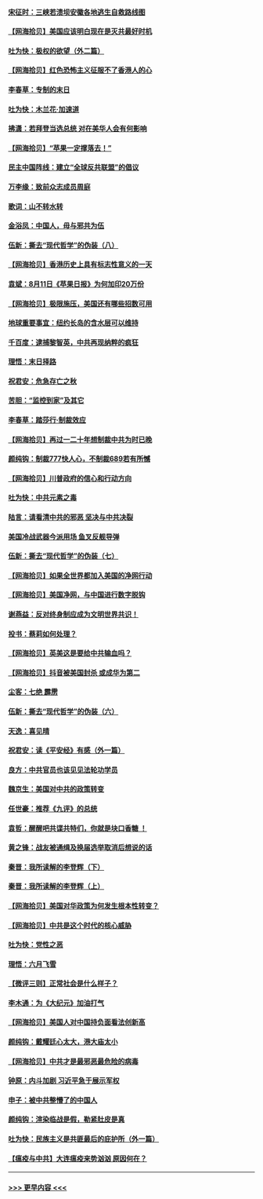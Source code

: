 #### [宋征时：三峡若溃坝安徽各地逃生自救路线图](../pages/nsc993/n12332450.md?t=08160202) 
#### [【网海拾贝】美国应该明白现在是灭共最好时机](../pages/nsc993/n12332313.md?t=08160202) 
#### [吐为快：极权的欲望（外二篇）](../pages/nsc993/n12332089.md?t=08160202) 
#### [【网海拾贝】红色恐怖主义征服不了香港人的心](../pages/nsc993/n12329296.md?t=08160202) 
#### [李春草：专制的末日](../pages/nsc993/n12329079.md?t=08160202) 
#### [吐为快：木兰花‧加速道](../pages/nsc993/n12327366.md?t=08160202) 
#### [拂潇：若拜登当选总统 对在美华人会有何影响](../pages/nsc993/n12295996.md?t=08160202) 
#### [【网海拾贝】“苹果一定撑落去！”](../pages/nsc993/n12326784.md?t=08160202) 
#### [民主中国阵线：建立“全球反共联盟”的倡议](../pages/nsc993/n12324177.md?t=08160202) 
#### [万李缘：致前众志成员周庭](../pages/nsc993/n12324635.md?t=08160202) 
#### [歌词：山不转水转](../pages/nsc993/n12324599.md?t=08160202) 
#### [金浴凤：中国人，毋与邪共为伍](../pages/nsc993/n12324257.md?t=08160202) 
#### [伍新：撕去“现代哲学”的伪装（八）](../pages/nsc993/n12324188.md?t=08160202) 
#### [【网海拾贝】香港历史上具有标志性意义的一天](../pages/nsc993/n12324021.md?t=08160202) 
#### [袁斌：8月11日《苹果日报》为何加印20万份](../pages/nsc993/n12323955.md?t=08160202) 
#### [【网海拾贝】极限施压，美国还有哪些招数可用](../pages/nsc993/n12322512.md?t=08160202) 
#### [地球重要事宜：纽约长岛的含水层可以维持](../pages/nsc993/n12321844.md?t=08160202) 
#### [千百度：逮捕黎智英，中共再现纳粹的疯狂](../pages/nsc993/n12321777.md?t=08160202) 
#### [理悟：末日择路](../pages/nsc993/n12320812.md?t=08160202) 
#### [祝君安：危急存亡之秋](../pages/nsc993/n12320795.md?t=08160202) 
#### [苦胆：“监控到家”及其它](../pages/nsc993/n12320751.md?t=08160202) 
#### [李春草：踏莎行·制裁效应](../pages/nsc993/n12318290.md?t=08160202) 
#### [【网海拾贝】再过一二十年想制裁中共为时已晚](../pages/nsc993/n12318195.md?t=08160202) 
#### [颜纯钩：制裁777快人心，不制裁689若有所憾](../pages/nsc993/n12316912.md?t=08160202) 
#### [【网海拾贝】川普政府的信心和行动方向](../pages/nsc993/n12316673.md?t=08160202) 
#### [吐为快：中共元素之毒](../pages/nsc993/n12316547.md?t=08160202) 
#### [陆言：请看清中共的邪恶 坚决与中共决裂](../pages/nsc993/n12315784.md?t=08160202) 
#### [美国冷战武器今派用场 鱼叉反舰导弹](../pages/nsc993/n12316258.md?t=08160202) 
#### [伍新：撕去“现代哲学”的伪装（七）](../pages/nsc993/n12315846.md?t=08160202) 
#### [【网海拾贝】如果全世界都加入美国的净网行动](../pages/nsc993/n12315588.md?t=08160202) 
#### [【网海拾贝】美国净网，与中国进行数字脱钩](../pages/nsc993/n12312813.md?t=08160202) 
#### [谢燕益：反对终身制应成为文明世界共识！](../pages/nsc993/n12310465.md?t=08160202) 
#### [投书：蔡莉如何处理？](../pages/nsc993/n12310224.md?t=08160202) 
#### [【网海拾贝】英美这是要给中共输血吗？](../pages/nsc993/n12307646.md?t=08160202) 
#### [【网海拾贝】抖音被美国封杀 或成华为第二](../pages/nsc993/n12305277.md?t=08160202) 
#### [尘客：七绝 霹雳](../pages/nsc993/n12304053.md?t=08160202) 
#### [伍新：撕去“现代哲学”的伪装（六）](../pages/nsc993/n12303243.md?t=08160202) 
#### [天逸：喜见晴](../pages/nsc993/n12303226.md?t=08160202) 
#### [祝君安：读《平安经》有感（外一篇）](../pages/nsc993/n12303170.md?t=08160202) 
#### [良方：中共官员也该见见法轮功学员](../pages/nsc993/n12302985.md?t=08160202) 
#### [魏京生：美国对中共的政策转变](../pages/nsc993/n12302929.md?t=08160202) 
#### [任世豪：推荐《九评》的总统](../pages/nsc993/n12302838.md?t=08160202) 
#### [袁哲：醒醒吧共谍共特们，你就是块口香糖 ！](../pages/nsc993/n12302678.md?t=08160202) 
#### [黄之锋：战友被通缉及换届选举取消后想说的话](../pages/nsc993/n12302681.md?t=08160202) 
#### [秦晋：我所读解的李登辉（下）](../pages/nsc993/n12302171.md?t=08160202) 
#### [秦晋：我所读解的李登辉（上）](../pages/nsc993/n12301979.md?t=08160202) 
#### [【网海拾贝】美国对华政策为何发生根本性转变？](../pages/nsc993/n12302091.md?t=08160202) 
#### [【网海拾贝】中共是这个时代的核心威胁](../pages/nsc993/n12300541.md?t=08160202) 
#### [吐为快：党性之恶](../pages/nsc993/n12300263.md?t=08160202) 
#### [理悟：六月飞雪](../pages/nsc993/n12300243.md?t=08160202) 
#### [【微评三则】正常社会是什么样子？](../pages/nsc993/n12300228.md?t=08160202) 
#### [李木通：为《大纪元》加油打气](../pages/nsc993/n12280363.md?t=08160202) 
#### [【网海拾贝】美国人对中国持负面看法创新高](../pages/nsc993/n12298720.md?t=08160202) 
#### [颜纯钩：戴耀廷心太大，港大庙太小](../pages/nsc993/n12297682.md?t=08160202) 
#### [【网海拾贝】中共才是最邪恶最危险的病毒](../pages/nsc993/n12296470.md?t=08160202) 
#### [钟原：内斗加剧 习近平急于展示军权](../pages/nsc993/n12292544.md?t=08160202) 
#### [申子：被中共整懵了的中国人](../pages/nsc993/n12291389.md?t=08160202) 
#### [颜纯钩：渲染临战是假，勒紧肚皮是真](../pages/nsc993/n12290945.md?t=08160202) 
#### [吐为快：民族主义是共匪最后的庇护所（外一篇）](../pages/nsc993/n12290887.md?t=08160202) 
#### [【瘟疫与中共】大连瘟疫来势汹汹 原因何在？](../pages/nsc993/n12287474.md?t=08160202) 

----
#### [ >>> 更早内容 <<< ](../indexes/nsc993-earlier.md)
